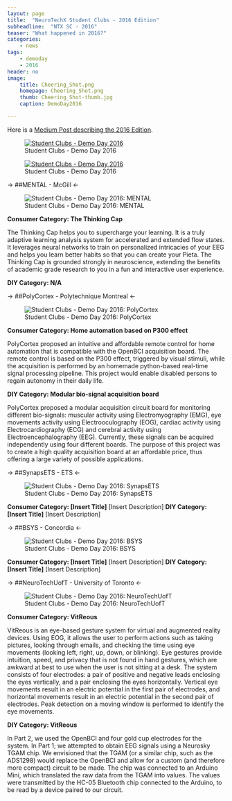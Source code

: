 ```yaml
---
layout: page
title:  "NeuroTechX Student Clubs - 2016 Edition"
subheadline:  "NTX SC - 2016"
teaser: "What happened in 2016?"
categories:
    - news
tags:
    - demoday
    - 2016
header: no
image:
    title: Cheering_Shot.png
    homepage: Cheering_Shot.png
    thumb: Cheering_Shot-thumb.jpg
    caption: DemoDay2016

---
```


<!--more-->

Here is a <a href="https://medium.com/neurotechx/ntx-student-clubs-initiative-2fba98b0d082#.s2kll01k4">Medium Post describing the 2016 Edition</a>.

<figure>
   <a href="https://medium.com/neurotechx/ntx-student-clubs-initiative-2fba98b0d082#.s2kll01k4">
   <img src="{{ site.url }}{{ site.baseurl }}/images/DemoDay2016-MainImage.jpg"
      alt="Student Clubs - Demo Day 2016" />
      </a>
   <figcaption>Student Clubs - Demo Day 2016</figcaption>
</figure>

<figure>
   <a href="https://medium.com/neurotechx/ntx-student-clubs-initiative-2fba98b0d082#.s2kll01k4">
   <img src="{{ site.url }}{{ site.baseurl }}/images/CheeringShot_DemoDay.gif"
      alt="Student Clubs - Demo Day 2016" />
      </a>
   <figcaption>Student Clubs - Demo Day 2016</figcaption>
</figure>

-> ##MENTAL - McGill <-

<figure>
   <img src="{{ site.url }}{{ site.baseurl }}/images/DemoDay2016_MENTAL.jpg"
      alt="Student Clubs - Demo Day 2016: MENTAL" />
   <figcaption>Student Clubs - Demo Day 2016: MENTAL</figcaption>
</figure>

**Consumer Category: The Thinking Cap**

The Thinking Cap helps you to supercharge your learning. It is a truly adaptive learning analysis system for accelerated and extended flow states. It leverages neural networks to train on personalized intricacies of your EEG and helps you learn better habits so that you can create your Pieta. The Thinking Cap is grounded strongly in neuroscience, extending the benefits of academic grade research to you in a fun and interactive user experience.

**DIY Category: N/A**

-> ##PolyCortex - Polytechnique Montreal <-

<figure>
   <img src="{{ site.url }}{{ site.baseurl }}/images/DemoDay2016_PolyCortex.jpg"
      alt="Student Clubs - Demo Day 2016: PolyCortex" />
   <figcaption>Student Clubs - Demo Day 2016: PolyCortex</figcaption>
</figure>

**Consumer Category: Home automation based on P300 effect**

PolyCortex proposed an intuitive and affordable remote control for home automation that is compatible with the OpenBCI acquisition board. The remote control is based on the P300 effect, triggered by visual stimuli, while the acquisition is performed by an homemade python-based real-time signal processing pipeline. This project would enable disabled persons to regain autonomy in their daily life.

**DIY Category: Modular bio-signal acquisition board**

PolyCortex proposed a modular acquisition circuit board for monitoring different bio-signals: muscular activity using Electromyography (EMG), eye movements activity using Electrooculography (EOG), cardiac activity using Electrocardiography (ECG) and cerebral activity using Electroencephalography (EEG). Currently, these signals can be acquired independently using four different boards. The purpose of this project was to create a high quality acquisition board at an affordable price, thus offering a large variety of possible applications.

-> ##SynapsETS - ETS <-
<figure>
   <img src="{{ site.url }}{{ site.baseurl }}/images/DemoDay2016_SynapsETS.jpg"
      alt="Student Clubs - Demo Day 2016: SynapsETS" />
   <figcaption>Student Clubs - Demo Day 2016: SynapsETS</figcaption>
</figure>

**Consumer Category: [Insert Title]**
[Insert Description]
**DIY Category: [Insert Title]**
[Insert Description]

-> ##BSYS - Concordia <-

<figure>
   <img src="{{ site.url }}{{ site.baseurl }}/images/DemoDay2016_BSYS.jpg"
      alt="Student Clubs - Demo Day 2016: BSYS" />
   <figcaption>Student Clubs - Demo Day 2016: BSYS</figcaption>
</figure>

**Consumer Category: [Insert Title]**
[Insert Description]
**DIY Category: [Insert Title]**
[Insert Description]


-> ##NeuroTechUofT - University of Toronto <-

<figure>
   <img src="{{ site.url }}{{ site.baseurl }}/images/DemoDay2016_NeuroTechUofT.jpg"
      alt="Student Clubs - Demo Day 2016: NeuroTechUofT" />
   <figcaption>Student Clubs - Demo Day 2016: NeuroTechUofT</figcaption>
</figure>

**Consumer Category: VitReous**

VitReous is an eye-based gesture system for virtual and augmented reality devices. Using EOG, it allows the user to perform actions such as taking pictures, looking through emails, and checking the time using eye movements (looking left, right, up, down, or blinking). Eye gestures provide intuition, speed, and privacy that is not found in hand gestures, which are awkward at best to use when the user is not sitting at a desk. The system consists of four electrodes: a pair of positive and negative leads enclosing the eyes vertically, and a pair enclosing the eyes horizontally. Vertical eye movements result in an electric potential in the first pair of electrodes, and horizontal movements result in an electric potential in the second pair of electrodes. Peak detection on a moving window is performed to identify the eye movements.
 
**DIY Category: VitReous**

In Part 2, we used the OpenBCI and four gold cup electrodes for the system. In Part 1; we attempted to obtain EEG signals using a Neurosky TGAM chip. We envisioned that the TGAM (or a similar chip, such as the ADS1298) would replace the OpenBCI and allow for a custom (and therefore more compact) circuit to be made. The chip was connected to an Arduino Mini, which translated the raw data from the TGAM into values. The values were transmitted by the HC-05 Bluetooth chip connected to the Arduino, to be read by a device paired to our circuit.
